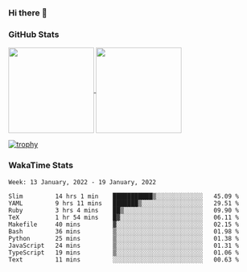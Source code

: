 ### Hi there 👋

### GitHub Stats

<a href="https://github.com/anuraghazra/github-readme-stats">
  <img align="center" height="170px" src="https://github-readme-stats.vercel.app/api/top-langs/?username=tksfjt1024&layout=compact&count_private=true&show_icons=true&show_icons=true&theme=graywhite" />
</a>
<a href="https://github.com/anuraghazra/github-readme-stats">
  <img align="center" height="170px" src="https://github-readme-stats.vercel.app/api?username=tksfjt1024&count_private=true&show_icons=true&show_icons=true&theme=graywhite" />
</a>

[![trophy](https://github-profile-trophy.vercel.app/?username=tksfjt1024)](https://github.com/ryo-ma/github-profile-trophy)

### WakaTime Stats

<!--START_SECTION:waka-->
```text
Week: 13 January, 2022 - 19 January, 2022

Slim         14 hrs 1 min    ███████████▒░░░░░░░░░░░░░   45.09 % 
YAML         9 hrs 11 mins   ███████▒░░░░░░░░░░░░░░░░░   29.51 % 
Ruby         3 hrs 4 mins    ██▒░░░░░░░░░░░░░░░░░░░░░░   09.90 % 
TeX          1 hr 54 mins    █▓░░░░░░░░░░░░░░░░░░░░░░░   06.11 % 
Makefile     40 mins         ▓░░░░░░░░░░░░░░░░░░░░░░░░   02.15 % 
Bash         36 mins         ▒░░░░░░░░░░░░░░░░░░░░░░░░   01.98 % 
Python       25 mins         ▒░░░░░░░░░░░░░░░░░░░░░░░░   01.38 % 
JavaScript   24 mins         ▒░░░░░░░░░░░░░░░░░░░░░░░░   01.31 % 
TypeScript   19 mins         ▒░░░░░░░░░░░░░░░░░░░░░░░░   01.06 % 
Text         11 mins         ░░░░░░░░░░░░░░░░░░░░░░░░░   00.63 % 
```
<!--END_SECTION:waka-->
